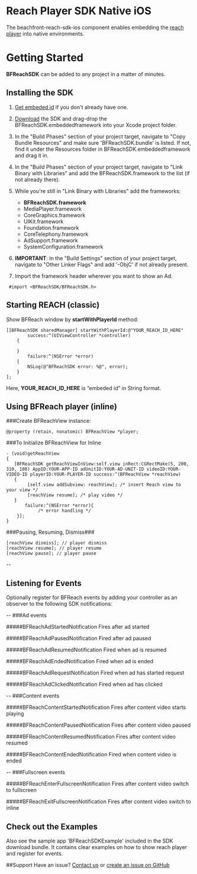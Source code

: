 Reach Player SDK Native iOS
=================

The beachfront-reach-sdk-ios component enables embedding the [reach player](http://beachfrontreach.com/) into native environments.


Getting Started
======

**BFReachSDK** can be added to any project in a matter of minutes.

## Installing the SDK

1. [Get embeded id](http://www.beachfrontreach.com/) if you don't already have one.
2. [Download](https://github.com/beachfront/beachfront-reach-sdk-ios) the SDK and drag-drop the BFReachSDK.embeddedframework into your Xcode project folder.
3. In the "Build Phases" section of your project target, navigate to "Copy Bundle Resources" and make sure 'BFReachSDK.bundle' is listed. If not, find it under the Resources folder in BFReachSDK.embeddedframework and drag it in.
4. In the "Build Phases" section of your project target, navigate to "Link Binary with Libraries" and add the BFReachSDK.framework to the list (if not already there).
5. While you're still in "Link Binary with Libraries" add the frameworks:
	- **BFReachSDK.framework**
	- MediaPlayer.framework
	- CoreGraphics.framework
	- UIKit.framework
	- Foundation.framework
	- CoreTelephony.framework
	- AdSupport.framework
	- SystemConfiguration.framework
6. **IMPORTANT**: In the "Build Settings" section of your project target, navigate to "Other Linker Flags" and add '-ObjC' if not already present.
  
7. Import the framework header wherever you want to show an Ad. 

```
 #import <BFReachSDK/BFReachSDK.h>
```



## Starting REACH (classic)

Show BFReach window by **startWithPlayerId** method:

```
[[BFReachSDK sharedManager] startWithPlayerId:@"YOUR_REACH_ID_HERE" 
	    success:^(UIViewController *controller)
	{

    }
        failure:^(NSError *error)
    {
	    NSLog(@"BFReachSDK error: %@", error);
	}
];
```

Here, **YOUR_REACH_ID_HERE** is “embeded id” in String format.


## Using BFReach player (inline)

###Create BFReachView instance:
```
@property (retain, nonatomic) BFReachView *player;
```

###To Initialize BFReachView for Inline
```
- (void)getReachView 
{
   [BFReachSDK getReachViewInView:self.view inRect:CGRectMake(5, 200, 310, 180) AppID:YOUR-APP-ID adUnitID:YOUR-AD-UNIT-ID videoID:YOUR-VIDEO-ID playerID:YOUR-PLAYER-ID success:^(BFReachView *reachView) 
   {     
   		[self.view addSubview: reachView]; /* insert Reach view to your view */
   		[reachView resume]; /* play video */
   } 
       failure:^(NSError *error){
         	/* error handling */ 
	}];
}

```

###Pausing, Resuming, Dismiss###


```objc
[reachView dismiss]; // player dismiss
[reachView resume]; // player resume
[reachView pause]; // player pause
```


--

## Listening for Events
Optionally register for BFReach events by adding your controller as an observer to the following SDK notifications:

--
###Ad events


#####BFReachAdStartedNotification
	Fires after ad started

#####BFReachAdPausedNotification
	Fired after ad paused

#####BFReachAdResumedNotification
    Fired when ad is resumed

#####BFReachAdEndedNotification
	Fired when ad is ended

#####BFReachAdRequestNotification
	Fired when ad has started request
	
#####BFReachAdClickedNotification
	Fired when ad has clicked
	
	
--
###Content events

#####BFReachContentStartedNotification
	Fires after content video starts playing
	
#####BFReachContentPausedNotification
	Fires after content video paused
	
#####BFReachContentResumedNotification
	Fires after content video resumed
	
#####BFReachContentEndedNotification
	Fired when content video is ended
	
--
###Fullscreen events

#####BFReachEnterFullscreenNotification
	Fires after content video switch to fullscreen
	
#####BFReachExitFullscreenNotification
	Fires after content video switch to inline


## Check out the Examples

Also see the sample app 'BFReachSDKExample' included in the SDK download bundle. It contains clear examples on how to show reach player and register for events. 


##Support 
Have an issue? [Contact us](mailto:viktor@beachfrontmedia.com) or [create an issue on GitHub](https://github.com/beachfront/beachfront-reach-sdk-ios/issues)

